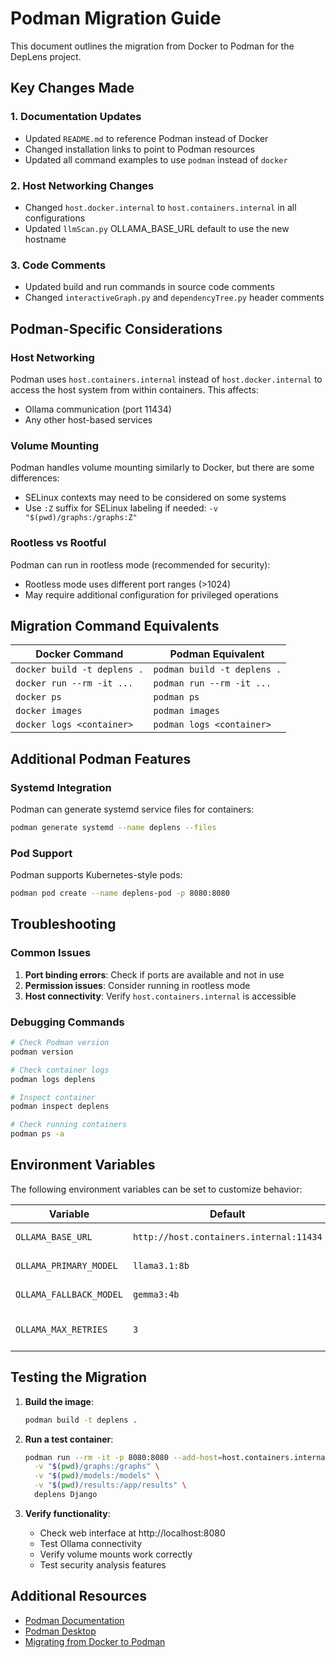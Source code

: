 # Podman Migration Guide

This document outlines the migration from Docker to Podman for the DepLens project.

## Key Changes Made

### 1. Documentation Updates
- Updated `README.md` to reference Podman instead of Docker
- Changed installation links to point to Podman resources
- Updated all command examples to use `podman` instead of `docker`

### 2. Host Networking Changes
- Changed `host.docker.internal` to `host.containers.internal` in all configurations
- Updated `llmScan.py` OLLAMA_BASE_URL default to use the new hostname

### 3. Code Comments
- Updated build and run commands in source code comments
- Changed `interactiveGraph.py` and `dependencyTree.py` header comments

## Podman-Specific Considerations

### Host Networking
Podman uses `host.containers.internal` instead of `host.docker.internal` to access the host system from within containers. This affects:
- Ollama communication (port 11434)
- Any other host-based services

### Volume Mounting
Podman handles volume mounting similarly to Docker, but there are some differences:
- SELinux contexts may need to be considered on some systems
- Use `:Z` suffix for SELinux labeling if needed: `-v "$(pwd)/graphs:/graphs:Z"`

### Rootless vs Rootful
Podman can run in rootless mode (recommended for security):
- Rootless mode uses different port ranges (>1024)
- May require additional configuration for privileged operations

## Migration Command Equivalents

| Docker Command | Podman Equivalent |
|----------------|-------------------|
| `docker build -t deplens .` | `podman build -t deplens .` |
| `docker run --rm -it ...` | `podman run --rm -it ...` |
| `docker ps` | `podman ps` |
| `docker images` | `podman images` |
| `docker logs <container>` | `podman logs <container>` |

## Additional Podman Features

### Systemd Integration
Podman can generate systemd service files for containers:
```bash
podman generate systemd --name deplens --files
```

### Pod Support
Podman supports Kubernetes-style pods:
```bash
podman pod create --name deplens-pod -p 8080:8080
```

## Troubleshooting

### Common Issues
1. **Port binding errors**: Check if ports are available and not in use
2. **Permission issues**: Consider running in rootless mode
3. **Host connectivity**: Verify `host.containers.internal` is accessible

### Debugging Commands
```bash
# Check Podman version
podman version

# Check container logs
podman logs deplens

# Inspect container
podman inspect deplens

# Check running containers
podman ps -a
```

## Environment Variables

The following environment variables can be set to customize behavior:

| Variable | Default | Description |
|----------|---------|-------------|
| `OLLAMA_BASE_URL` | `http://host.containers.internal:11434` | Ollama server URL |
| `OLLAMA_PRIMARY_MODEL` | `llama3.1:8b` | Primary LLM model |
| `OLLAMA_FALLBACK_MODEL` | `gemma3:4b` | Fallback LLM model |
| `OLLAMA_MAX_RETRIES` | `3` | Maximum retry attempts |

## Testing the Migration

1. **Build the image**:
   ```bash
   podman build -t deplens .
   ```

2. **Run a test container**:
   ```bash
   podman run --rm -it -p 8080:8080 --add-host=host.containers.internal:host-gateway \
     -v "$(pwd)/graphs:/graphs" \
     -v "$(pwd)/models:/models" \
     -v "$(pwd)/results:/app/results" \
     deplens Django
   ```

3. **Verify functionality**:
   - Check web interface at http://localhost:8080
   - Test Ollama connectivity
   - Verify volume mounts work correctly
   - Test security analysis features

## Additional Resources

- [Podman Documentation](https://docs.podman.io/)
- [Podman Desktop](https://podman-desktop.io/)
- [Migrating from Docker to Podman](https://docs.podman.io/en/latest/markdown/podman-docker.1.html)
